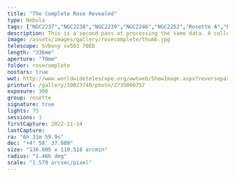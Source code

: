 ```yaml
---
title: "The Complete Rose Revealed"
type: Nebula
tags: ["NGC2237","NGC2238","NGC2239","NGC2246","NGC2252","Rosette A","Rosette B","Rosette Nebula","The star 12 Mon"]
description: This is a second pass at processing the same data. A collection of long exposures combined with a powerful filter and some post-processing reveals the intricate structure and detail of the Rosette Nebula in three dimensions. An oxygen rich core is bathed in blue light that ionizes the dust and gas surrounding the core and causes it to radiate reddish hygroden alpha. Tentrils of dust snake across the opening as the edges fade into the canopy of stars.
image: /assets/images/gallery/rosecomplete/thumb.jpg
telescope: Svbony sv503 70ED
length: "336mm"
aperture: "70mm"
folder: rosecomplete
nostars: true
wwt: http://www.worldwidetelescope.org/wwtweb/ShowImage.aspx?reverseparity=False&scale=1.578823&name=rosecomplete.jpg&https://deepskyworkflows.com/assets/images/gallery/rosecomplete/rosecomplete.jpg&credits=Jeremy+Likness+at+DeepSkyWorkflows.com&creditsUrl=&ra=98.240334&dec=5.073447&x=2223.4&y=2553.1&rotation=-151.50&thumb=https://deepskyworkflows.com/assets/images/gallery/rosecomplete/thumb.jpg
printurl: /gallery/20023740/photo/2735060757
exposure: 300
group: rosette
signature: true
lights: 75
sessions: 1
firstCapture: 2022-11-14
lastCapture:
ra: "6h 31m 59.9s"
dec: "+4° 58' 37.809"
size: "136.805 x 110.518 arcmin"
radius: "1.466 deg"
scale: "1.579 arcsec/pixel"
---
```

